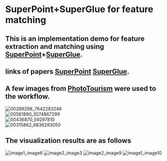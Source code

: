 SuperPoint+SuperGlue for feature matching  
=====

## This is an implementation demo for feature extraction and matching using [SuperPoint](https://github.com/magicleap/SuperPointPretrainedNetwork)+[SuperGlue](https://github.com/magicleap/SuperGluePretrainedNetwork).  
## links of papers [SuperPoint](https://openaccess.thecvf.com/content_cvpr_2018_workshops/papers/w9/DeTone_SuperPoint_Self-Supervised_Interest_CVPR_2018_paper.pdf) [SuperGlue](https://openaccess.thecvf.com/content_CVPR_2020/papers/Sarlin_SuperGlue_Learning_Feature_Matching_With_Graph_Neural_Networks_CVPR_2020_paper.pdf).

## A few images from [PhotoTourism](https://www.cs.ubc.ca/~kmyi/imw2020/data.html) were used to the workflow.  
![00289298_7642283248](https://github.com/anterrrr/SPAndSGForMatch/assets/130300209/654ebfad-b724-4d86-b5a8-a748a06fb0f7)  
![00581890_3574867299](https://github.com/anterrrr/SPAndSGForMatch/assets/130300209/d2509d46-7719-43b3-86c1-ac4994170455)  
![00436870_59297810](https://github.com/anterrrr/SPAndSGForMatch/assets/130300209/ae7a0b52-afc6-4d86-94bb-6074fdf6759c)  
![00315862_6836283050](https://github.com/anterrrr/SPAndSGForMatch/assets/130300209/058fbf27-5f6c-4da5-80c0-4b2f221dda84)  

## The visualization results are as follows
![image1_image6](https://github.com/anterrrr/SPAndSGForMatch/assets/130300209/769443fe-0db1-4564-93ee-942f03c39089)
![image2_image3](https://github.com/anterrrr/SPAndSGForMatch/assets/130300209/55a25798-6af3-4a45-9d84-f07097c2e857)
![image2_image9](https://github.com/anterrrr/SPAndSGForMatch/assets/130300209/0c25097d-4bff-40ea-a875-9675776a8841)
![image1_image10](https://github.com/anterrrr/SPAndSGForMatch/assets/130300209/0f15ec1f-62f3-4fd0-9cba-904b6a39939c)

